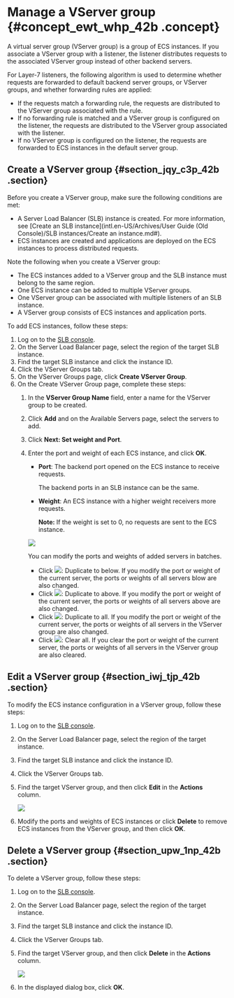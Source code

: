 # Manage a VServer group {#concept_ewt_whp_42b .concept}

A virtual server group \(VServer group\) is a group of ECS instances. If you associate a VServer group with a listener, the listener distributes requests to the associated VServer group instead of other backend servers.

For Layer-7 listeners, the following algorithm is used to determine whether requests are forwarded to default backend server groups, or VServer groups, and whether forwarding rules are applied:

-   If the requests match a forwarding rule, the requests are distributed to the VServer group associated with the rule.
-   If no forwarding rule is matched and a VServer group is configured on the listener, the requests are distributed to the VServer group associated with the listener.
-   If no VServer group is configured on the listener, the requests are forwarded to ECS instances in the default server group.

## Create a VServer group {#section_jqy_c3p_42b .section}

Before you create a VServer group, make sure the following conditions are met:

-   A Server Load Balancer \(SLB\) instance is created. For more information, see [Create an SLB instance](intl.en-US/Archives/User Guide (Old Console)/SLB instances/Create an instance.md#).
-   ECS instances are created and applications are deployed on the ECS instances to process distributed requests.

Note the following when you create a VServer group:

-   The ECS instances added to a VServer group and the SLB instance must belong to the same region.
-   One ECS instance can be added to multiple VServer groups.
-   One VServer group can be associated with multiple listeners of an SLB instance.
-   A VServer group consists of ECS instances and application ports.

To add ECS instances, follow these steps:

1.  Log on to the [SLB console](https://slb.console.aliyun.com/slb/).
2.  On the Server Load Balancer page, select the region of the target SLB instance.
3.  Find the target SLB instance and click the instance ID.
4.  Click the VServer Groups tab.
5.  On the VServer Groups page, click **Create VServer Group**.
6.  On the Create VServer Group page, complete these steps:
    1.  In the **VServer Group Name** field, enter a name for the VServer group to be created.
    2.  Click **Add** and on the Available Servers page, select the servers to add.
    3.  Click **Next: Set weight and Port**.
    4.  Enter the port and weight of each ECS instance, and click **OK**.

        -   **Port**: The backend port opened on the ECS instance to receive requests.

            The backend ports in an SLB instance can be the same.

        -   **Weight**: An ECS instance with a higher weight receivers more requests.

            **Note:** If the weight is set to 0, no requests are sent to the ECS instance.

        ![](http://static-aliyun-doc.oss-cn-hangzhou.aliyuncs.com/assets/img/15670/15607641887368_en-US.png)

        You can modify the ports and weights of added servers in batches.

        -   Click ![](http://static-aliyun-doc.oss-cn-hangzhou.aliyuncs.com/assets/img/15670/156076418911116_en-US.png): Duplicate to below. If you modify the port or weight of the current server, the ports or weights of all servers blow are also changed.
        -   Click ![](http://static-aliyun-doc.oss-cn-hangzhou.aliyuncs.com/assets/img/15670/156076418911119_en-US.png): Duplicate to above. If you modify the port or weight of the current server, the ports or weights of all servers above are also changed.
        -   Click ![](http://static-aliyun-doc.oss-cn-hangzhou.aliyuncs.com/assets/img/15670/156076418911120_en-US.png): Duplicate to all. If you modify the port or weight of the current server, the ports or weights of all servers in the VServer group are also changed.
        -   Click ![](http://static-aliyun-doc.oss-cn-hangzhou.aliyuncs.com/assets/img/15670/156076418911121_en-US.png): Clear all. If you clear the port or weight of the current server, the ports or weights of all servers in the VServer group are also cleared.

## Edit a VServer group {#section_iwj_tjp_42b .section}

To modify the ECS instance configuration in a VServer group, follow these steps:

1.  Log on to the [SLB console](https://slb.console.aliyun.com/slb/).
2.  On the Server Load Balancer page, select the region of the target instance.
3.  Find the target SLB instance and click the instance ID.
4.  Click the VServer Groups tab.
5.  Find the target VServer group, and then click **Edit** in the **Actions** column.

    ![](http://static-aliyun-doc.oss-cn-hangzhou.aliyuncs.com/assets/img/15670/15607641897473_en-US.png)

6.  Modify the ports and weights of ECS instances or click **Delete** to remove ECS instances from the VServer group, and then click **OK**.

## Delete a VServer group {#section_upw_1np_42b .section}

To delete a VServer group, follow these steps:

1.  Log on to the [SLB console](https://slb.console.aliyun.com/slb/).
2.  On the Server Load Balancer page, select the region of the target instance.
3.  Find the target SLB instance and click the instance ID.
4.  Click the VServer Groups tab.
5.  Find the target VServer group, and then click **Delete** in the **Actions** column.

    ![](http://static-aliyun-doc.oss-cn-hangzhou.aliyuncs.com/assets/img/15670/15607641897474_en-US.png)

6.  In the displayed dialog box, click **OK**.

